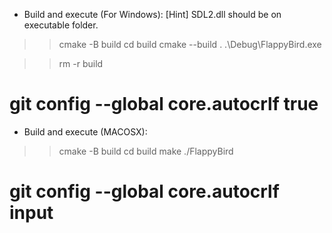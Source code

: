 * Build and execute (For Windows):
[Hint] SDL2.dll should be on executable folder.

>> cmake -B build
>> cd build
>> cmake --build .
>> .\Debug\FlappyBird.exe

>> rm -r build

# git config --global core.autocrlf true

* Build and execute (MACOSX):
>> cmake -B build
>> cd build
>> make
>> ./FlappyBird

# git config --global core.autocrlf input